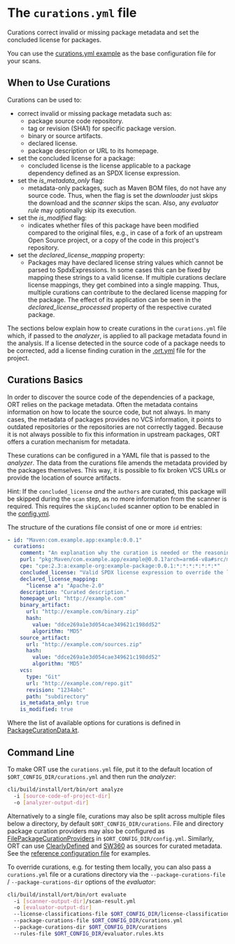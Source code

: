 # The `curations.yml` file

Curations correct invalid or missing package metadata and set the concluded license for packages.

You can use the [curations.yml example](../examples/curations.yml) as the base configuration file for your scans.

## When to Use Curations

Curations can be used to:

* correct invalid or missing package metadata such as:
  * package source code repository.
  * tag or revision (SHA1) for specific package version.
  * binary or source artifacts.
  * declared license.
  * package description or URL to its homepage.
* set the concluded license for a package:
  * concluded license is the license applicable to a package dependency defined as an SPDX license expression.
* set the *is_metadata_only* flag:
  * metadata-only packages, such as Maven BOM files, do not have any source code. Thus, when the flag is set the
    *downloader* just skips the download and the *scanner* skips the scan. Also, any *evaluator rule* may optionally
    skip its execution.
* set the *is_modified* flag:
  * indicates whether files of this package have been modified compared to the original files, e.g., in case of a fork
    of an upstream Open Source project, or a copy of the code in this project's repository.
* set the *declared_license_mapping* property:
  * Packages may have declared license string values which cannot be parsed to SpdxExpressions. In some cases this can
    be fixed by mapping these strings to a valid license. If multiple curations declare license mappings, they get
    combined into a single mapping. Thus, multiple curations can contribute to the declared license mapping for the
    package. The effect of its application can be seen in the *declared_license_processed* property of the respective
    curated package.

The sections below explain how to create curations in the `curations.yml` file which,
if passed to the *analyzer*, is applied to all package metadata found in the analysis.
If a license detected in the source code of a package needs to be corrected, add
a license finding curation in the [.ort.yml](config-file-ort-yml.md#curations) file for the project.

## Curations Basics

In order to discover the source code of the dependencies of a package, ORT relies on the package metadata. Often the
metadata contains information on how to locate the source code, but not always. In many cases, the metadata of packages
provides no VCS information, it points to outdated repositories or the repositories are not correctly tagged. Because it
is not always possible to fix this information in upstream packages, ORT offers a curation mechanism for metadata.

These curations can be configured in a YAML file that is passed to the *analyzer*. The data from the curations file
amends the metadata provided by the packages themselves. This way, it is possible to fix broken VCS URLs or provide the
location of source artifacts.

Hint: If the `concluded_license` *and* the `authors` are curated, this package will be skipped during the `scan` step,
as no more information from the scanner is required. This requires the `skipConcluded` scanner option to be enabled in
the [config.yml](../README.md#ort-configuration-file).

The structure of the curations file consist of one or more `id` entries:

```yaml
- id: "Maven:com.example.app:example:0.0.1"
  curations:
    comment: "An explanation why the curation is needed or the reasoning for a license conclusion"
    purl: "pkg:Maven/com.example.app/example@0.0.1?arch=arm64-v8a#src/main"
    cpe: "cpe:2.3:a:example-org:example-package:0.0.1:*:*:*:*:*:*:*"
    concluded_license: "Valid SPDX license expression to override the license findings."
    declared_license_mapping:
      "license a": "Apache-2.0"
    description: "Curated description."
    homepage_url: "http://example.com"
    binary_artifact:
      url: "http://example.com/binary.zip"
      hash: 
        value: "ddce269a1e3d054cae349621c198dd52"
        algorithm: "MD5"
    source_artifact:
      url: "http://example.com/sources.zip"
      hash: 
        value: "ddce269a1e3d054cae349621c198dd52"
        algorithm: "MD5"
    vcs:
      type: "Git"
      url: "http://example.com/repo.git"
      revision: "1234abc"
      path: "subdirectory"
    is_metadata_only: true
    is_modified: true
```

Where the list of available options for curations is defined in
[PackageCurationData.kt](../model/src/main/kotlin/PackageCurationData.kt).

## Command Line

To make ORT use the `curations.yml` file, put it to the default location of `$ORT_CONFIG_DIR/curations.yml` and then run
the *analyzer*:

```bash
cli/build/install/ort/bin/ort analyze
  -i [source-code-of-project-dir]
  -o [analyzer-output-dir]
```

Alternatively to a single file, curations may also be split across multiple files below a directory, by default
`$ORT_CONFIG_DIR/curations`. File and directory package curation providers may also be configured as
[FilePackageCurationProviders](../plugins/package-curation-providers/file/src/main/kotlin/FilePackageCurationProvider.kt)
in `$ORT_CONFIG_DIR/config.yml`. Similarly, ORT can use [ClearlyDefined](https://clearlydefined.io/) and
[SW360](https://www.eclipse.org/sw360/) as sources for curated metadata. See the
[reference configuration file](../model/src/main/resources/reference.yml) for examples.

To override curations, e.g. for testing them locally, you can also pass a `curations.yml` file or a curations directory
via the `--package-curations-file` / `--package-curations-dir` options of the *evaluator*:

```bash
cli/build/install/ort/bin/ort evaluate
  -i [scanner-output-dir]/scan-result.yml
  -o [evaluator-output-dir]
  --license-classifications-file $ORT_CONFIG_DIR/license-classifications.yml
  --package-curations-file $ORT_CONFIG_DIR/curations.yml
  --package-curations-dir $ORT_CONFIG_DIR/curations
  --rules-file $ORT_CONFIG_DIR/evaluator.rules.kts
```

